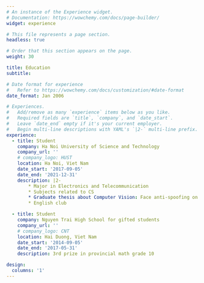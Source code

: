 ```yaml
---
# An instance of the Experience widget.
# Documentation: https://wowchemy.com/docs/page-builder/
widget: experience

# This file represents a page section.
headless: true

# Order that this section appears on the page.
weight: 30

title: Education
subtitle:

# Date format for experience
#   Refer to https://wowchemy.com/docs/customization/#date-format
date_format: Jan 2006

# Experiences.
#   Add/remove as many `experience` items below as you like.
#   Required fields are `title`, `company`, and `date_start`.
#   Leave `date_end` empty if it's your current employer.
#   Begin multi-line descriptions with YAML's `|2-` multi-line prefix.
experience:
  - title: Student 
    company: Ha Noi University of Science and Technology
    company_url: ''
    # company_logo: HUST
    location: Ha Noi, Viet Nam
    date_start: '2017-09-05'
    date_end: '2021-12-31'
    description: |2-
        * Major in Electronics and Telecommunication
        * Subjects related to CS
        * Graduate thesis about Computer Vision: Face anti-spoofing on camera
        * English club

  - title: Student
    company: Nguyen Trai High School for gifted students
    company_url: ''
    # company_logo: CNT
    location: Hai Duong, Viet Nam
    date_start: '2014-09-05'
    date_end: '2017-05-31'
    description: 3rd prize in provincial math grade 10

design:
  columns: '1'
---
```

